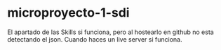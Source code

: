 ﻿# microproyecto-1-sdi
El apartado de las Skills si funciona, pero al hostearlo en github no esta detectando el json. Cuando haces un live server si funciona.
